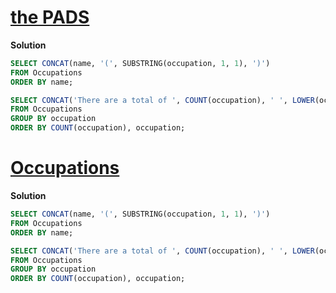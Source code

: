 # **[the PADS](https://www.hackerrank.com/challenges/the-pads/problem)**

**Solution**
```sql
SELECT CONCAT(name, '(', SUBSTRING(occupation, 1, 1), ')')
FROM Occupations
ORDER BY name;

SELECT CONCAT('There are a total of ', COUNT(occupation), ' ', LOWER(occupation) ,'s.')
FROM Occupations
GROUP BY occupation
ORDER BY COUNT(occupation), occupation;
```

# **[Occupations](https://www.hackerrank.com/challenges/occupations/problem)**

**Solution**
```sql
SELECT CONCAT(name, '(', SUBSTRING(occupation, 1, 1), ')')
FROM Occupations
ORDER BY name;

SELECT CONCAT('There are a total of ', COUNT(occupation), ' ', LOWER(occupation) ,'s.')
FROM Occupations
GROUP BY occupation
ORDER BY COUNT(occupation), occupation;
```
